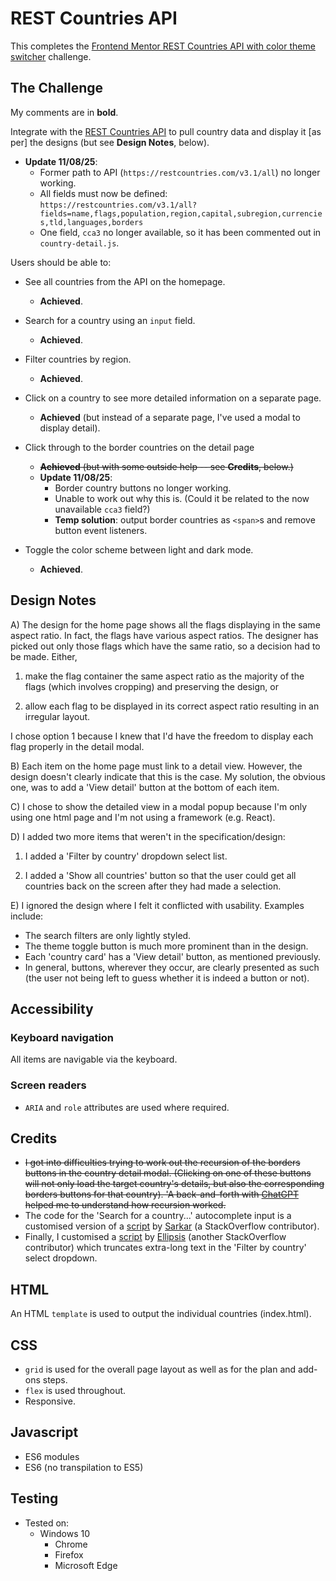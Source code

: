 # REST Countries API

This completes the [Frontend Mentor REST Countries API with color theme switcher](https://www.frontendmentor.io/challenges/rest-countries-api-with-color-theme-switcher-5cacc469fec04111f7b848ca) challenge.

## The Challenge

My comments are in **bold**.

Integrate with the [REST Countries API](https://restcountries.com) to pull country data and display it [as per] the designs (but see **Design Notes**, below).

- **Update 11/08/25**:
  - Former path to API (`https://restcountries.com/v3.1/all`) no longer working.
  - All fields must now be defined: `https://restcountries.com/v3.1/all?fields=name,flags,population,region,capital,subregion,currencies,tld,languages,borders`
  - One field, `cca3` no longer available, so it has been commented out in `country-detail.js`.

Users should be able to:

- See all countries from the API on the homepage.

  - **Achieved**.

- Search for a country using an `input` field.

  - **Achieved**.

- Filter countries by region.

  - **Achieved**.

- Click on a country to see more detailed information on a separate page.

  - **Achieved** (but instead of a separate page, I've used a modal to display detail).

- Click through to the border countries on the detail page

  - ~~**Achieved** (but with some outside help -- see **Credits**, below.)~~
  - **Update 11/08/25**:
    - Border country buttons no longer working.
    - Unable to work out why this is. (Could it be related to the now unavailable `cca3` field?)
    - **Temp solution**: output border countries as `<span>`s and remove button event listeners.

- Toggle the color scheme between light and dark mode.

  - **Achieved**.

## Design Notes

A) The design for the home page shows all the flags displaying in the same aspect ratio. In fact, the flags have various aspect ratios. The designer has picked out only those flags which have the same ratio, so a decision had to be made. Either,

1. make the flag container the same aspect ratio as the majority of the flags (which involves cropping) and preserving the design, or

2. allow each flag to be displayed in its correct aspect ratio resulting in an irregular layout.

I chose option 1 because I knew that I'd have the freedom to display each flag properly in the detail modal.

B) Each item on the home page must link to a detail view. However, the design doesn't clearly indicate that this is the case. My solution, the obvious one, was to add a 'View detail' button at the bottom of each item.

C) I chose to show the detailed view in a modal popup because I'm only using one html page and I'm not using a framework (e.g. React).

D) I added two more items that weren't in the specification/design:

1. I added a 'Filter by country' dropdown select list.

2. I added a 'Show all countries' button so that the user could get all countries back on the screen after they had made a selection.

E) I ignored the design where I felt it conflicted with usability. Examples include:

- The search filters are only lightly styled.
- The theme toggle button is much more prominent than in the design.
- Each 'country card' has a 'View detail' button, as mentioned previously.
- In general, buttons, wherever they occur, are clearly presented as such (the user not being left to guess whether it is indeed a button or not).

## Accessibility

### Keyboard navigation

All items are navigable via the keyboard.

### Screen readers

- `ARIA` and `role` attributes are used where required.

## Credits

- ~~I got into difficulties trying to work out the recursion of the borders buttons in the country detail modal. (Clicking on one of these buttons will not only load the target country's details, but also the corresponding borders buttons for that country). 'A back-and-forth with [ChatGPT](https://chat.openai.com/) helped me to understand how recursion worked.~~
- The code for the 'Search for a country...' autocomplete input is a customised version of a [script](https://stackoverflow.com/questions/71177851/how-to-make-autocomplete-in-javascript) by [Sarkar](https://stackoverflow.com/users/13741787/sarkar) (a StackOverflow contributor).
- Finally, I customised a [script](https://stackoverflow.com/questions/36676701/how-can-i-set-the-width-of-select-box-options) by [Ellipsis](https://stackoverflow.com/users/6766919/ellipsis) (another StackOverflow contributor) which truncates extra-long text in the 'Filter by country' select dropdown.

## HTML

An HTML `template` is used to output the individual countries (index.html).

## CSS

- `grid` is used for the overall page layout as well as for the plan and add-ons steps.
- `flex` is used throughout.
- Responsive.

## Javascript

- ES6 modules
- ES6 (no transpilation to ES5)

## Testing

- Tested on:
  - Windows 10
    - Chrome
    - Firefox
    - Microsoft Edge

